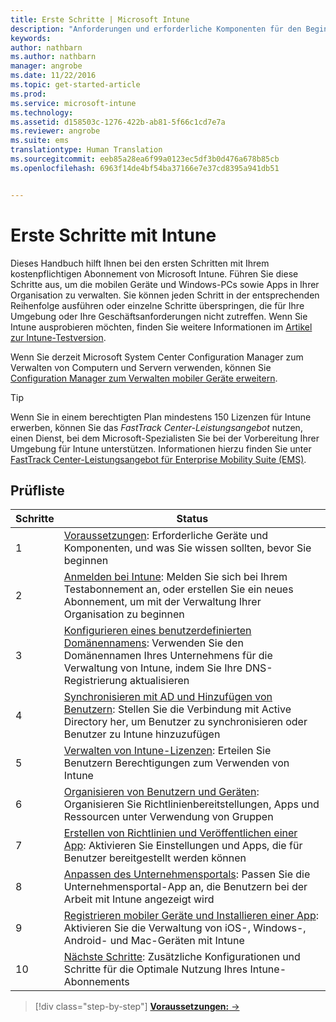 ```yaml
---
title: Erste Schritte | Microsoft Intune
description: "Anforderungen und erforderliche Komponenten für den Beginn der Verwendung Ihres Intune-Abonnements"
keywords: 
author: nathbarn
ms.author: nathbarn
manager: angrobe
ms.date: 11/22/2016
ms.topic: get-started-article
ms.prod: 
ms.service: microsoft-intune
ms.technology: 
ms.assetid: d158503c-1276-422b-ab81-5f66c1cd7e7a
ms.reviewer: angrobe
ms.suite: ems
translationtype: Human Translation
ms.sourcegitcommit: eeb85a28ea6f99a0123ec5df3b0d476a678b85cb
ms.openlocfilehash: 6963f14de4bf54ba37166e7e37cd8395a941db51


---
```



# <a name="intune-quick-start-guide"></a>Erste Schritte mit Intune
Dieses Handbuch hilft Ihnen bei den ersten Schritten mit Ihrem kostenpflichtigen Abonnement von Microsoft Intune. Führen Sie diese Schritte aus, um die mobilen Geräte und Windows-PCs sowie Apps in Ihrer Organisation zu verwalten. Sie können jeden Schritt in der entsprechenden Reihenfolge ausführen oder einzelne Schritte überspringen, die für Ihre Umgebung oder Ihre Geschäftsanforderungen nicht zutreffen. Wenn Sie Intune ausprobieren möchten, finden Sie weitere Informationen im [Artikel zur Intune-Testversion](/intune/understand-explore/get-started-with-a-30-day-trial-of-microsoft-intune).  

Wenn Sie derzeit Microsoft System Center Configuration Manager zum Verwalten von Computern und Servern verwenden, können Sie [Configuration Manager zum Verwalten mobiler Geräte erweitern](https://docs.microsoft.com/sccm/mdm/understand/choose-between-standalone-intune-and-hybrid-mobile-device-management).

>[!TIP]
>Wenn Sie in einem berechtigten Plan mindestens 150 Lizenzen für Intune erwerben, können Sie das *FastTrack Center-Leistungsangebot* nutzen, einen Dienst, bei dem Microsoft-Spezialisten Sie bei der Vorbereitung Ihrer Umgebung für Intune unterstützen. Informationen hierzu finden Sie unter [FastTrack Center-Leistungsangebot für Enterprise Mobility Suite (EMS)](https://docs.microsoft.com/enterprise-mobility-security/Solutions/enterprise-mobility-fasttrack-program).

## <a name="checklist"></a>Prüfliste

| Schritte | Status  |
| ------------- |-------------|
| 1  | [Voraussetzungen](what-to-know-before-you-start-microsoft-intune.md): Erforderliche Geräte und Komponenten, und was Sie wissen sollten, bevor Sie beginnen|
| 2 |  [Anmelden bei Intune](start-with-a-paid-subscription-to-microsoft-intune-step-1.md): Melden Sie sich bei Ihrem Testabonnement an, oder erstellen Sie ein neues Abonnement, um mit der Verwaltung Ihrer Organisation zu beginnen   |  
| 3 | [Konfigurieren eines benutzerdefinierten Domänennamens](start-with-a-paid-subscription-to-microsoft-intune-step-2.md): Verwenden Sie den Domänennamen Ihres Unternehmens für die Verwaltung von Intune, indem Sie Ihre DNS-Registrierung aktualisieren   |
| 4 | [Synchronisieren mit AD und Hinzufügen von Benutzern](start-with-a-paid-subscription-to-microsoft-intune-step-3.md): Stellen Sie die Verbindung mit Active Directory her, um Benutzer zu synchronisieren oder Benutzer zu Intune hinzuzufügen  |
| 5 | [Verwalten von Intune-Lizenzen](start-with-a-paid-subscription-to-microsoft-intune-step-4.md): Erteilen Sie Benutzern Berechtigungen zum Verwenden von Intune|
| 6 | [Organisieren von Benutzern und Geräten](start-with-a-paid-subscription-to-microsoft-intune-step-5.md): Organisieren Sie Richtlinienbereitstellungen, Apps und Ressourcen unter Verwendung von Gruppen |
| 7 | [Erstellen von Richtlinien und Veröffentlichen einer App](start-with-a-paid-subscription-to-microsoft-intune-step-6.md): Aktivieren Sie Einstellungen und Apps, die für Benutzer bereitgestellt werden können |
| 8 | [Anpassen des Unternehmensportals](start-with-a-paid-subscription-to-microsoft-intune-step-7.md): Passen Sie die Unternehmensportal-App an, die Benutzern bei der Arbeit mit Intune angezeigt wird  |
| 9 | [Registrieren mobiler Geräte und Installieren einer App](start-with-a-paid-subscription-to-microsoft-intune-step-8.md): Aktivieren Sie die Verwaltung von iOS-, Windows-, Android- und Mac-Geräten mit Intune |
|10 | [Nächste Schritte](post-configuration-tasks.md): Zusätzliche Konfigurationen und Schritte für die Optimale Nutzung Ihres Intune-Abonnements|


>[!div class="step-by-step"]
[**Voraussetzungen:** &rarr;](what-to-know-before-you-start-microsoft-intune.md)



<!--HONumber=Nov16_HO5-->


